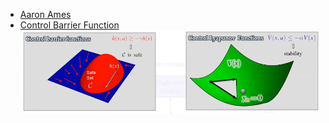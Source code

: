 - [Aaron Ames](https://www.youtube.com/watch?v=ZC3T_P_8xpE)
- [Control Barrier Function](https://coogan.ece.gatech.edu/papers/pdf/amesecc19.pdf)
![1](barrierfunction.png)